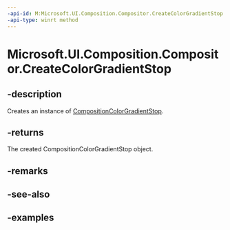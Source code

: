 ```yaml
---
-api-id: M:Microsoft.UI.Composition.Compositor.CreateColorGradientStop
-api-type: winrt method
---
```


<!-- Method syntax.
public CompositionColorGradientStop Compositor.CreateColorGradientStop()
-->

# Microsoft.UI.Composition.Compositor.CreateColorGradientStop

## -description

Creates an instance of [CompositionColorGradientStop](compositioncolorgradientstop.md).

## -returns

The created CompositionColorGradientStop object.

## -remarks

## -see-also

## -examples

